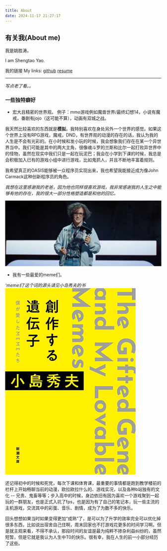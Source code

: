 ```yaml
---
title: About
date: 2024-11-17 21:27:17
---
```


## 有关我(About me)

我是姚胜涛。
 
I am Shengtao Yao.

我的链接 My links: 
[github](https://github.com/FlappyBob) 
[resume](./resources/Resume1003.pdf) 

---

*写点老了看。。*
### 一些独特癖好

* 宏大且精密的世界观。
例子：mmo游戏例如魔兽世界/最终幻想14，小说有魔戒，番剧有jojo（这可能不算），动画有双城之战。

我天然比较喜欢的东西就是**模拟**。我特别喜欢在身处另外一个世界的感觉。如果这个世界上没有RPG游戏，魔戒，DND，有世界观的动漫的存在的话，我认为我的人生是不会有光彩的。在小时候和发小玩的时候，我会想象我们存在在某一个异世界当中。我们可能是其中的两大主角，很像魂斗罗的兰斯和比尔一起打败异世界中的怪物，虽然在现实中我们只是一起在玩泥巴；我会在小学到下课的时候，我总是会积极加入已有的游戏小组中进行游戏，比如鬼抓人，并且不断地丰富着规则。

我希望真正的OASIS能够被一众程序员实现出来，我也希望我能接近成为像John Carmack这种创新程序员的角色。

_我想在这里感谢我的老爸，因为他也同样很喜欢游戏，我非常感谢我的人生之中能够有他的存在，我的很大一部分性格塑造都是和他的回忆。_

![](pic/James_Halliday.webp)


* 我有一些最爱的meme们。

*‘meme们’这个词的源头请见小岛秀夫的书*
![alt text](image.png)

还记得初中的时候和死党，每次下课和体育课，最重要的事情都是跑到教学楼前的栏杆上开始畅聊当前的动漫，欧拉欧拉什么的、游戏实况，以及各种b站独有的文化 -- 兄贵、鬼畜等等；步入高中的时候，身边依旧有因为喜欢一个游戏聚到一起玩的一群朋友，也是正式入坑了fps，也是因为有了自己的笔记本，玩一些主流的主机游戏，交流其中的彩蛋、音乐、剧情，成为了为数不多的快乐。

回头想想如果当时如果变得更加“成熟”了，是可以为了升学的效率完全可以优化掉很多东西，比如说出宿舍自己住啊，周末回家也不打游戏花更多的时间学习啊。但是就主观来看，不得不承认，那段时间的友谊是最为纯粹不掺杂利益纠纷的，虽然短暂，但是它就是我认为人生中T0的快乐。很有幸，我在人生的前一小部分经历了这些。

